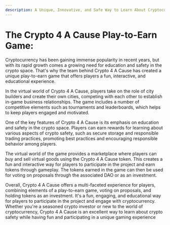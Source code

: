 ```yaml
---
description: A Unique, Innovative, and Safe Way to Learn About Cryptocurrency
---
```


# The Crypto 4 A Cause Play-to-Earn Game:

Cryptocurrency has been gaining immense popularity in recent years, but with its rapid growth comes a growing need for education and safety in the crypto space. That's why the team behind Crypto 4 A Cause has created a unique play-to-earn game that offers players a fun, interactive, and educational experience.

In the virtual world of Crypto 4 A Cause, players take on the role of city builders and create their own cities, competing with each other to establish in-game business relationships. The game includes a number of competitive elements such as tournaments and leaderboards, which helps to keep players engaged and motivated.

One of the key features of Crypto 4 A Cause is its emphasis on education and safety in the crypto space. Players can earn rewards for learning about various aspects of crypto safety, such as secure storage and responsible trading practices, promoting best practices and encouraging responsible behavior among players.

The virtual world of the game provides a marketplace where players can buy and sell virtual goods using the Crypto 4 A Cause token. This creates a fun and interactive way for players to participate in the project and earn tokens through gameplay. The tokens earned in the game can then be used for voting on proposals through the associated DAO or as an investment.

Overall, Crypto 4 A Cause offers a multi-faceted experience for players, combining elements of a play-to-earn game, voting on proposals, and holding tokens as an investment. It's a fun, engaging, and educational way for players to participate in the project and engage with cryptocurrency. Whether you're a seasoned crypto investor or new to the world of cryptocurrency, Crypto 4 A Cause is an excellent way to learn about crypto safety while having fun and participating in a unique gaming experience
